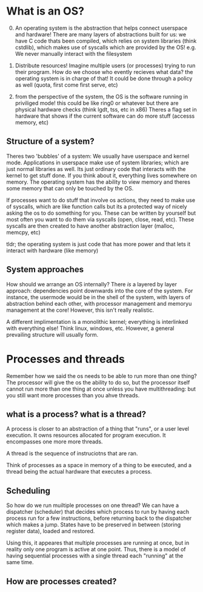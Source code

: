 # What is an OS?

0. An operating system is the abstraction that helps connect userspace and hardware! There
   are many layers of abstractions built for us: we have C code thats been compiled, which
   relies on system libraries (think cstdlib), which makes use of syscalls which are
   provided by the OS! e.g. We never manually interact with the filesystem

1. Distribute resources! Imagine multiple users (or processes) trying to run their
   program. How do we choose who evently recieves what data? the operating system is in
   charge of that! It could be done through a policy as well (quota, first come first
   serve, etc)

2. from the perspective of the system, the OS is the software running in priviliged mode!
   this could be like ring0 or whatever but there are physical hardware checks (think
   lgdt, tss, etc in x86) Theres a flag set in hardware that shows if the current software
   can do more stuff (accesss memory, etc)

## Structure of a system?

Theres two 'bubbles' of a system: We usually have userspace and kernel mode. Applications
in userspace make use of system libraries; which are just normal libraries as well. Its
just ordinary code that interacts with the kernel to get stuff done. If you think about
it, everything lives somewhere on memory. The operating system has the ability to view
memory and theres some memory that can only be touched by the OS.

If processes want to do stuff that involve os actions, they need to make use of syscalls,
which are like function calls but its a protected way of nicely asking the os to do
something for you. These can be written by yourself but most often you want to do them via
syscalls (open, close, read, etc). These syscalls are then created to have another
abstraction layer (malloc, memcpy, etc)

tldr; the operating system is just code that has more power and that lets it interact with
hardware (like memory)

## System approaches

How should we arrange an OS internally? There *is* a layered by layer approach:
dependencies point downwards into the core of the system. For instance, the usermode would
be in the shell of the system, with layers of abstraction behind each other, with
processor management and memoryu management at the core! However, this isn't really
realistic. 

A different implimentation is a monolithic kernel; everything is interlinked with
everything else! Think linux, windows, etc. However, a general prevailing structure will
usually form.

# Processes and threads

Remember how we said the os needs to be able to run more than one thing? The processor
will give the os the ability to do so, but the processor itself cannot run more than one
thing at once unless you have multithreading: but you still want more processes than you
ahve threads. 

## what is a process? what is a thread?

A process is closer to an abstraction of a thing that "runs", or a user level execution.
It owns resources allocated for program execution. It encompasses one more more threads.

A thread is the sequence of instruciotns that are ran. 

Think of processes as a space in memory of a thing to be executed, and a thread being the
actual hardware that executes a process.

## Scheduling

So how do we run muiltiple processes on one thread? We can have a dispatcher (scheduler)
that decides which process to run by having each process run for a few instructions,
before returning back to the dispatcher which makes a jump. States have to be preserved in
between (storing register data), loaded and restored. 

Using this, it appeares that multiple processes are running at once, but in reality only
one program is active at one point. Thus, there is a model of having sequential processes
with a single thread each "running" at the same time.

## How are processes created?


